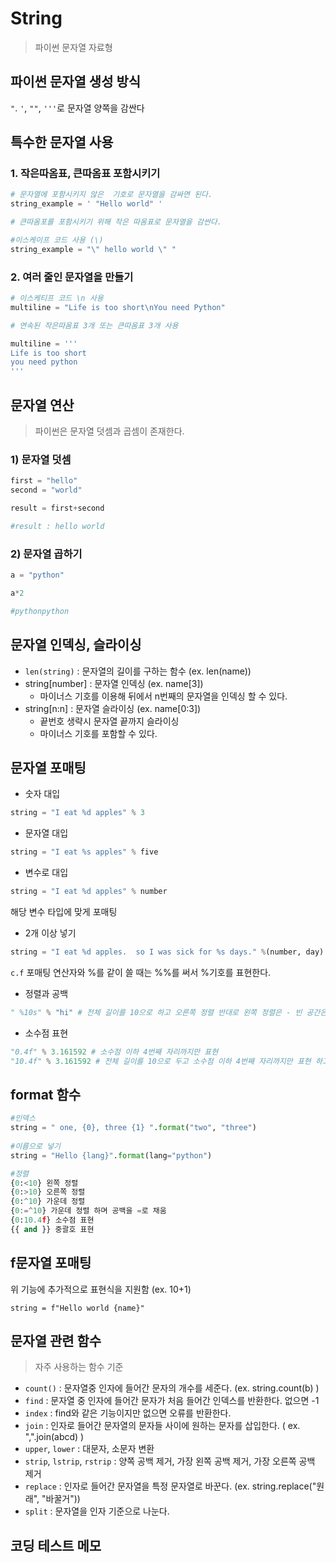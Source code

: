 # String
> 파이썬 문자열 자료형

## 파이썬 문자열 생성 방식

`"`. `'`, `""`, `'''`로 문자열 양쪽을 감싼다

## 특수한 문자열 사용

### 1. 작은따옴표, 큰따옴표 포함시키기

```python
# 문자열에 포함시키지 않은  기호로 문자열을 감싸면 된다.
string_example = ' "Hello world" '

# 큰따옴포를 포함시키기 위해 작은 따옴표로 문자열을 감싼다.

#이스케이프 코드 사용 (\)
string_example = "\" hello world \" "
```

### 2. 여러 줄인 문자열을 만들기
```python
# 이스케티프 코드 \n 사용
multiline = "Life is too short\nYou need Python"

# 연속된 작은따옴표 3개 또는 큰따옴표 3개 사용

multiline = '''
Life is too short
you need python
'''

```

## 문자열 연산
> 파이썬은 문자열 덧셈과 곱셈이 존재한다.

### 1) 문자열 덧셈
```python
first = "hello"
second = "world"

result = first+second

#result : hello world
```

### 2) 문자열 곱하기
```python
a = "python"

a*2 

#pythonpython
```

## 문자열 인덱싱, 슬라이싱

- `len(string)` : 문자열의 길이를 구하는 함수 (ex. len(name))
- string[number] : 문자열 인덱싱 (ex. name[3])
    - 마이너스 기호를 이용해 뒤에서 n번째의 문자열을 인덱싱 할 수 있다.
- string[n:n] : 문자열 슬라이싱 (ex. name[0:3])
    - 끝번호 생략시 문자열 끝까지 슬라이싱
    - 마이너스 기호를 포함할 수 있다.

## 문자열 포매팅
- 숫자 대입
```python
string = "I eat %d apples" % 3
```
- 문자열 대입
```python
string = "I eat %s apples" % five
```
- 변수로 대입
```python
string = "I eat %d apples" % number
```
해당 변수 타입에 맞게 포매팅
- 2개 이상 넣기
```python
string = "I eat %d apples.  so I was sick for %s days." %(number, day)
```

`c.f` 포매팅 연산자와 %를 같이 쓸 때는 %%를 써서 %기호를 표현한다.

- 정렬과 공백
```python
" %10s" % "hi" # 전체 길이를 10으로 하고 오른쪽 정렬 반대로 왼쪽 정렬은 - 빈 공간은 공백으로 놔둠

```

- 소수점 표현
```python
"0.4f" % 3.161592 # 소수점 이하 4번째 자리까지만 표현
"10.4f" % 3.161592 # 전체 길이를 10으로 두고 소수점 이하 4번째 자리까지만 표현 하고 오른쪽 정렬
```

## format 함수
```python
#인덱스
string = " one, {0}, three {1} ".format("two", "three")
 
#이름으로 넣기
string = "Hello {lang}".format(lang="python")

#정렬
{0:<10} 왼쪽 정렬
{0:>10} 오른쪽 정렬
{0:^10} 가운데 정렬
{0:=^10} 가운데 정렬 하며 공백을 =로 채움
{0:10.4f} 소수점 표현
{{ and }} 중괄호 표현

```

## f문자열 포매팅
위 기능에 추가적으로 표현식을 지원함 (ex. 10+1) 
```
string = f"Hello world {name}"
```

## 문자열 관련 함수
> 자주 사용하는 함수 기준
 - `count()` : 문자열중 인자에 들어간 문자의 개수를 세준다.  (ex. string.count(b) )
 - `find` : 문자열 중 인자에 들어간 문자가 처음 들어간 인덱스를 반환한다. 없으면 -1
 - `index` : find와 같은 기능이지만 없으면 오류를 반환한다.
 - `join` : 인자로 들어간 문자열의 문자들 사이에 원하는 문자를 삽입한다. ( ex. ",".join(abcd) )
 - `upper`, `lower` : 대문자, 소문자 변환
 - `strip`, `lstrip`, `rstrip` : 양쪽 공백 제거, 가장 왼쪽 공백 제거, 가장 오른쪽 공백 제거
 - `replace` : 인자로 들어간 문자열을 특정 문자열로 바꾼다. (ex. string.replace("원래", "바꿀거"))
 - `split` : 문자열을 인자 기준으로 나눈다.


## 코딩 테스트 메모